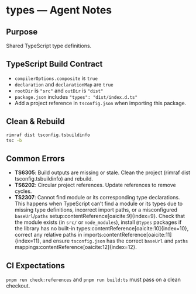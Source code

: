 # types — Agent Notes

## Purpose
Shared TypeScript type definitions.

## TypeScript Build Contract
- `compilerOptions.composite` is `true`
- `declaration` and `declarationMap` are `true`
- `rootDir` is `"src"` and `outDir` is `"dist"`
- `package.json` includes `"types": "dist/index.d.ts"`
- Add a project reference in `tsconfig.json` when importing this package.

## Clean & Rebuild
```sh
rimraf dist tsconfig.tsbuildinfo
tsc -b
```

## Common Errors
- **TS6305**: Build outputs are missing or stale. Clean the project (rimraf dist tsconfig.tsbuildinfo) and rebuild.
- **TS6202**: Circular project references. Update references to remove cycles.
- **TS2307**: Cannot find module or its corresponding type declarations. This happens when TypeScript can’t find a module or its types due to missing type definitions, incorrect import paths, or a misconfigured `baseUrl`/`paths` setup:contentReference[oaicite:9]{index=9}. Check that the module exists (in `src/` or `node_modules`), install `@types` packages if the library has no built-in types:contentReference[oaicite:10]{index=10}, correct any relative paths in imports:contentReference[oaicite:11]{index=11}, and ensure `tsconfig.json` has the correct `baseUrl` and `paths` mappings:contentReference[oaicite:12]{index=12}.

## CI Expectations
`pnpm run check:references` and `pnpm run build:ts` must pass on a clean checkout.
